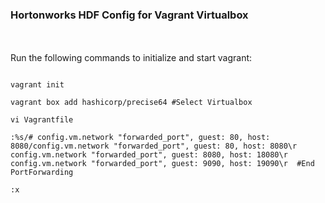 <h3>Hortonworks HDF Config for Vagrant Virtualbox</h3>
<br>
<br>Run the following commands to initialize and start vagrant:
<br>
<code>
<br>vagrant init
<br>vagrant box add hashicorp/precise64 #Select Virtualbox
<br>vi Vagrantfile
<br>:%s/# config.vm.network "forwarded_port", guest: 80, host: 8080/config.vm.network "forwarded_port", guest: 80, host: 8080\r  config.vm.network "forwarded_port", guest: 8080, host: 18080\r  config.vm.network "forwarded_port", guest: 9090, host: 19090\r  #End PortForwarding
<br>:x
</code>
